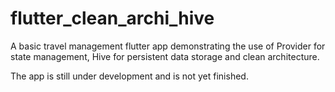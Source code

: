 # flutter_clean_archi_hive


A basic travel management flutter app demonstrating the use of Provider for state management, Hive for persistent data storage and clean architecture.

The app is still under development and is not yet finished.

